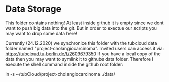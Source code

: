 # Data Storage

This folder contains nothing!
At least inside github it is empty since we dont want to push big data into the git.
But in order to exectue our scripts you may want to drop some data here!

Currently (24.12.2020) we synchronice this folder with the tubcloud data folder named
"project-cholangiocarcinoma". 
Invited users can access it via: <https://tubcloud.tu-berlin.de/f/2609679350>
If you have a local copy of the data then you may want to symlink it to githubs data 
folder. Therefore I execute the shell command inside the github root folder:

  ln -s ~/tubCloud/project-cholangiocarcinoma ./data/

